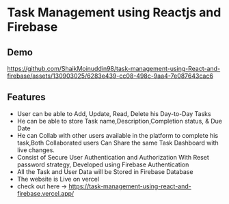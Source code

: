 # Task Management using Reactjs and Firebase

## Demo



https://github.com/ShaikMoinuddin98/task-management-using-React-and-firebase/assets/130903025/6283e439-cc08-498c-9aa4-7e087643cac6


## Features

* User can be able to Add, Update, Read, Delete his Day-to-Day Tasks
* He can be able to store Task name,Description,Completion status, & Due Date
* He can Collab with other users available in the platform to complete his task,Both Collaborated users Can Share the same Task Dashboard with live changes.
* Consist of Secure User Authentication and Authorization With Reset password strategy, Developed using Firebase Authentication
* All the Task and User Data will be Stored in Firebase Database
* The website is Live on vercel
* check out here -> https://task-management-using-react-and-firebase.vercel.app/
